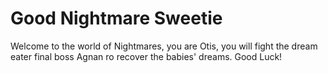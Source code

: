 # Good Nightmare Sweetie
 Welcome to the world of Nightmares, you are Otis, you will fight the dream eater final boss Agnan ro recover the babies' dreams. Good Luck!
